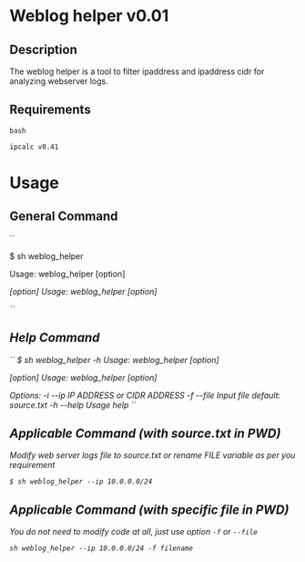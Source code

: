 # Weblog helper v0.01

## Description

The weblog helper is a tool to filter ipaddress and ipaddress cidr for analyzing webserver logs. 

## Requirements

``bash``

``ipcalc v0.41``

# Usage

## General Command

``

$ sh weblog_helper

Usage: weblog_helper [option] <ADDRESS> [option] <FILE>
Usage: weblog_helper [option] <ADDRESS>

``

## Help Command

``
$ sh weblog_helper -h
Usage: weblog_helper [option] <ADDRESS> [option] <FILE>
Usage: weblog_helper [option] <ADDRESS>

Options:
    -i --ip        IP ADDRESS or CIDR ADDRESS
    -f --file      Input file default: source.txt
    -h --help      Usage help
``

## Applicable Command (with source.txt in PWD)

Modify web server logs file to source.txt or rename FILE variable as per you requirement

``
$ sh weblog_helper --ip 10.0.0.0/24
``

## Applicable Command (with specific file in PWD)

You do not need to modify code at all, just use option ``-f`` or ``--file``

``
sh weblog_helper --ip 10.0.0.0/24 -f filename
``
